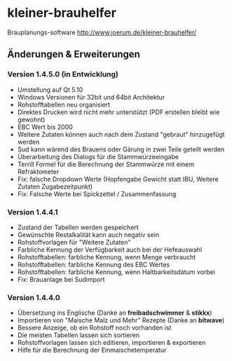 # kleiner-brauhelfer
Brauplanungs-software
http://www.joerum.de/kleiner-brauhelfer/
## Änderungen & Erweiterungen
### Version 1.4.5.0 (in Entwicklung)
- Umstellung auf Qt 5.10
- Windows Versionen für 32bit und 64bit Architektur
- Rohstofftabellen neu organisiert
- Direktes Drucken wird nicht mehr unterstützt (PDF erstellen bleibt wie gewohnt)
- EBC Wert bis 2000
- Weitere Zutaten können auch nach dem Zustand "gebraut" hinzugefügt werden
- Sud kann wärend des Brauens oder Gärung in zwei Teile geteilt werden 
- Überarbeitung des Dialogs für die Stammwürzeeingabe
- Terrill Formel für die Berechnung der Stammwürze mit einem Refraktometer
- Fix: falsche Dropdown Werte (Hopfengabe Gewicht statt IBU, Weitere Zutaten Zugabezeitpunkt)
- Fix: Falsche Werte bei Spickzettel / Zusammenfassung
### Version 1.4.4.1
- Zustand der Tabellen werden gespeichert
- Gewünschte Restalkalität kann auch negativ sein
- Rohstoffvorlagen für "Weitere Zutaten"
- Farbliche Kennung der Verfügbarkeit auch bei der Hefeauswahl
- Rohstofftabellen: farbliche Kennung, wenn Menge verbraucht
- Rohstofftabellen: farbliche Kennung des EBC Wertes
- Rohstofftabellen: farbliche Kennung, wenn Haltbarkeitsdatum vorbei
- Fix: Brauanlage bei Sudimport
### Version 1.4.4.0
- Übersetzung ins Englische (Danke an **freibadschwimmer** & **stikkx**)
- Importieren von "Maische Malz und Mehr" Rezepte (Danke an **bitwave**)
- Bessere Anzeige, ob ein Rohstoff noch vorhanden ist
- Die meisten Tabellen lassen sich sortieren
- Rohstoffvorlagen lassen sich editieren, importieren & exportieren
- Hilfe für die Berechnung der Einmaischetemperatur
